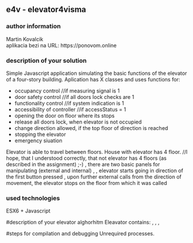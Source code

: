 <h2>e4v - elevator4visma</h2>

<h3>author information</h3>
Martin Kovalcik<br>
aplikacia bezi na URL: https://ponovom.online
<br>
<h3>description of your solution</h3>
Simple Javascript application simulating the basic functions of the elevator of a four-story building.
Aplication has X classes and uses functions for:
<ul>
<li> occupancy control //if measuring signal is 1 </li>
<li> door safety control //if all doors lock checks are 1 </li>
<li> functionality control //if system indication is 1 </li>
<li> accessibility of controller //if accessStatus = 1 </li> 
<li> opening the door on floor where its stops </li>
<li> release all doors lock, when elevator is not occupied </li>
<li> change direction allowed, if the top floor of direction is reached </li>
<li> stopping the elevator </li>
<li> emergency siuation </li>
</ul>

Elevator is able to travel between floors.
House with elevator has 4 floor. //I hope, that I understood correctly, that not elevator has 4 floors (as described in the assignment) ;-)
, there are two basic panels for manipulating (external and internal)
, 
, elevator starts going in direction of the first button pressed
, upon further external calls from the direction of movement, the elevator stops on the floor from which it was called
<br>
<h3>used technologies</h3>
ESX6 + Javascript 

#description of your elevator alghorhitm
Eleavator contains:
, 
, 
, 


#steps for compilation and debugging
Unrequired processes.
